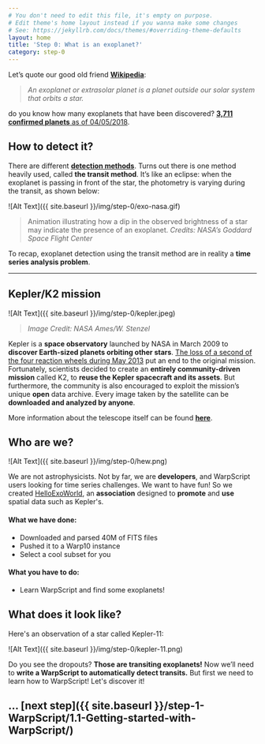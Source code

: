 ```yaml
---
# You don't need to edit this file, it's empty on purpose.
# Edit theme's home layout instead if you wanna make some changes
# See: https://jekyllrb.com/docs/themes/#overriding-theme-defaults
layout: home
title: 'Step 0: What is an exoplanet?'
category: step-0
---
```


Let’s quote our good old friend [**Wikipedia**](https://en.wikipedia.org/wiki/Exoplanet):

> _An exoplanet or extrasolar planet is a planet outside our solar system that orbits a star._

do you know how many exoplanets that have been discovered? [**3,711 confirmed planets** as of 04/05/2018](https://exoplanetarchive.ipac.caltech.edu/).

##  How to detect it?
There are different [**detection methods**](https://en.wikipedia.org/wiki/Methods_of_detecting_exoplanets). Turns out there is one method heavily used, called **the transit method**. It’s like an eclipse: when the exoplanet is passing in front of the star, the photometry is varying during the transit, as shown below:


![Alt Text]({{ site.baseurl }}/img/step-0/exo-nasa.gif)

> Animation illustrating how a dip in the observed brightness of a star may indicate the presence of an exoplanet.
> _Credits: NASA’s Goddard Space Flight Center_


To recap, exoplanet detection using the transit method are in reality a **time series analysis problem**.

* * *

## Kepler/K2 mission


![Alt Text]({{ site.baseurl }}/img/step-0/kepler.jpeg)

> _Image Credit: NASA Ames/W. Stenzel_

Kepler is a **space observatory** launched by NASA in March 2009 to **discover Earth-sized planets orbiting other stars**. [The loss of a second of the four reaction wheels during May 2013](https://www.nasa.gov/feature/ames/nasas-k2-mission-the-kepler-space-telescopes-second-chance-to-shine) put an end to the original mission. Fortunately, scientists decided to create an **entirely community-driven mission** called K2, to **reuse the Kepler spacecraft and its assets**. But furthermore, the community is also encouraged to exploit the mission’s unique **open** data archive. Every image taken by the satellite can be **downloaded and analyzed by anyone**.

More information about the telescope itself can be found [**here**](https://keplerscience.arc.nasa.gov/the-kepler-space-telescope.html).

## Who are we?

![Alt Text]({{ site.baseurl }}/img/step-0/hew.png)

We are not astrophysicists. Not by far, we are **developers**, and WarpScript users looking for time series challenges. We want to have fun! So we created [HelloExoWorld](https://helloexo.world), an **association** designed to **promote** and **use** spatial data such as Kepler's.

#### What we have done:

* Downloaded and parsed 40M of FITS files
* Pushed it to a Warp10 instance
* Select a cool subset for you

#### What you have to do:

* Learn WarpScript and find some exoplanets!

## What does it look like?

Here's an observation of a star called Kepler-11:

![Alt Text]({{ site.baseurl }}/img/step-0/kepler-11.png)

Do you see the dropouts? **Those are transiting exoplanets!** Now we’ll need to **write a WarpScript to automatically detect transits.** But first we need to learn how to WarpScript! Let's discover it!

## ... [next step]({{ site.baseurl }}/step-1-WarpScript/1.1-Getting-started-with-WarpScript/)